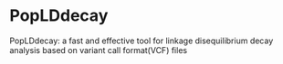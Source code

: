 # PopLDdecay
PopLDdecay: a fast and effective tool for linkage disequilibrium decay analysis based on variant call format(VCF) files
